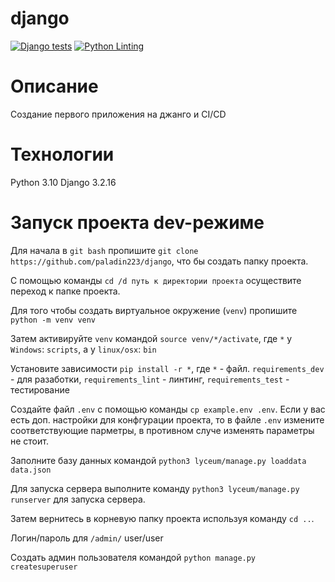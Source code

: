 # django

[![Django tests](https://github.com/paladin223/django/actions/workflows/django.yml/badge.svg)](https://github.com/paladin223/django/actions/workflows/django.yml)
[![Python Linting](https://github.com/paladin223/django/actions/workflows/python-package.yml/badge.svg)](https://github.com/paladin223/django/actions/workflows/python-package.yml)

# Описание
Создание первого приложения на джанго и CI/CD

# Технологии
Python 3.10 Django 3.2.16

# Запуск проекта dev-режиме
Для начала в `git bash` пропишите `git clone https://github.com/paladin223/django`, что бы создать папку проекта.

С помощью команды `cd /d путь к директории проекта` осуществите переход к папке проекта.

Для того чтобы создать виртуальное окружение (`venv`) пропишите `python -m venv venv`

Затем активируйте `venv` командой `source venv/*/activate`, где `*` у `Windows`: `scripts`, а у `linux/osx`: `bin`

Установите зависимости  `pip install -r *`, где `*` - файл. `requirements_dev` - для разаботки, `requirements_lint` - линтинг, `requirements_test` - тестирование

Создайте файл `.env` с помощью команды `cp example.env .env`. Если у вас есть доп. настройки для конфгурации проекта, то в файле `.env` измените соответствующие парметры, в противном случе изменять параметры не стоит.

Заполните базу данных командой `python3 lyceum/manage.py loaddata data.json`

Для запуска сервера выполните команду `python3 lyceum/manage.py runserver` для запуска сервера. 

Затем вернитесь в корневую папку проекта используя команду `cd ..`.

Логин/пароль для `/admin/` user/user

Cоздать админ пользователя командой `python manage.py createsuperuser `